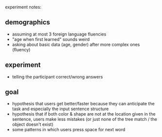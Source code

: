 experiment notes:

## demographics
- assuming at most 3 foreign language fluencies
- "age when first learned" sounds weird
- asking about basic data (age, gender) after more complex ones (fluency)


## experiment
- telling the participant correct/wrong answers


## goal
- hypothesis that users get better/faster because they can anticipate the task and especially the input sentence structure
- hypothesis that if both color & shape are not at the location given in the sentence, users make less mistakes (or just none of the tree match / the object doesn't exist)
- some patterns in which users press space for next word
